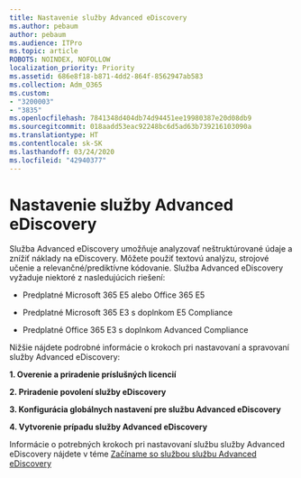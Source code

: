 ```yaml
---
title: Nastavenie služby Advanced eDiscovery
ms.author: pebaum
author: pebaum
ms.audience: ITPro
ms.topic: article
ROBOTS: NOINDEX, NOFOLLOW
localization_priority: Priority
ms.assetid: 686e8f18-b871-4dd2-864f-8562947ab583
ms.collection: Adm_O365
ms.custom:
- "3200003"
- "3835"
ms.openlocfilehash: 7841348d404db74d94451ee19980387e20d08db9
ms.sourcegitcommit: 018aadd53eac92248bc6d5ad63b739216103090a
ms.translationtype: HT
ms.contentlocale: sk-SK
ms.lasthandoff: 03/24/2020
ms.locfileid: "42940377"
---
```

# <a name="set-up-advanced-ediscovery"></a>Nastavenie služby Advanced eDiscovery

Služba Advanced eDiscovery umožňuje analyzovať neštruktúrované údaje a znížiť náklady na eDiscovery. Môžete použiť textovú analýzu, strojové učenie a relevančné/prediktívne kódovanie.  Služba Advanced eDiscovery vyžaduje niektoré z nasledujúcich riešení:

- Predplatné Microsoft 365 E5 alebo Office 365 E5

- Predplatné Microsoft 365 E3 s doplnkom E5 Compliance

- Predplatné Office 365 E3 s doplnkom Advanced Compliance

Nižšie nájdete podrobné informácie o krokoch pri nastavovaní a spravovaní služby Advanced eDiscovery:

**1. Overenie a priradenie príslušných licencií**

**2. Priradenie povolení služby eDiscovery**

**3. Konfigurácia globálnych nastavení pre službu Advanced eDiscovery**

**4. Vytvorenie prípadu služby Advanced eDiscovery**

Informácie o potrebných krokoch pri nastavovaní službu služby Advanced eDiscovery nájdete v téme [Začíname so službou službu Advanced eDiscovery](https://docs.microsoft.com/microsoft-365/compliance/get-started-with-advanced-ediscovery?view=o365-worldwide)

